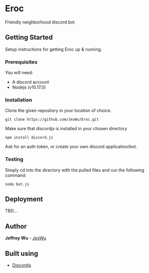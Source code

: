 # Eroc
Friendly neighborhood discord bot

## Getting Started
Setup instructions for getting Eroc up & running.

### Prerequisites
You will need:
- A discord account
- Nodejs (v10.17.0)

### Installation
Clone the given repository in your location of choice.
```
git clone https://github.com/JesWu/Eroc.git
```

Make sure that discordjs is installed in your chosen directory
```
npm install discord.js
```

Ask for an auth token, or create your own discord application/bot.

### Testing
Simply cd into the directory with the pulled files and run the following command:
```
node bot.js
```

## Deployment
TBD...

## Author
**Jeffrey Wu** - [JesWu](https://github.com/JesWu/)

## Built using
* [Discordjs](https://discord.js.org/#/) 
